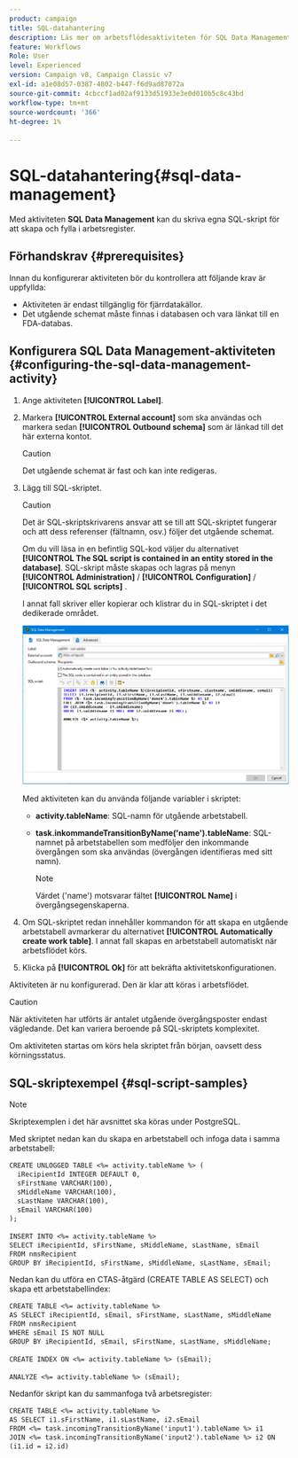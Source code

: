 ```yaml
---
product: campaign
title: SQL-datahantering
description: Läs mer om arbetsflödesaktiviteten för SQL Data Management
feature: Workflows
Role: User
level: Experienced
version: Campaign v8, Campaign Classic v7
exl-id: a1e08d57-0387-4802-b447-f6d9ad87072a
source-git-commit: 4cbccf1ad02af9133d51933e3e0d010b5c8c43bd
workflow-type: tm+mt
source-wordcount: '366'
ht-degree: 1%

---
```


# SQL-datahantering{#sql-data-management}

Med aktiviteten **SQL Data Management** kan du skriva egna SQL-skript för att skapa och fylla i arbetsregister.

## Förhandskrav {#prerequisites}

Innan du konfigurerar aktiviteten bör du kontrollera att följande krav är uppfyllda:

* Aktiviteten är endast tillgänglig för fjärrdatakällor.
* Det utgående schemat måste finnas i databasen och vara länkat till en FDA-databas.


## Konfigurera SQL Data Management-aktiviteten {#configuring-the-sql-data-management-activity}

1. Ange aktiviteten **[!UICONTROL Label]**.
1. Markera **[!UICONTROL External account]** som ska användas och markera sedan **[!UICONTROL Outbound schema]** som är länkad till det här externa kontot.

   >[!CAUTION]
   >
   >Det utgående schemat är fast och kan inte redigeras.

1. Lägg till SQL-skriptet.

   >[!CAUTION]
   >
   >Det är SQL-skriptskrivarens ansvar att se till att SQL-skriptet fungerar och att dess referenser (fältnamn, osv.) följer det utgående schemat.

   Om du vill läsa in en befintlig SQL-kod väljer du alternativet **[!UICONTROL The SQL script is contained in an entity stored in the database]**. SQL-skript måste skapas och lagras på menyn **[!UICONTROL Administration]** / **[!UICONTROL Configuration]** / **[!UICONTROL SQL scripts]** .

   I annat fall skriver eller kopierar och klistrar du in SQL-skriptet i det dedikerade området.

   ![](assets/sql_datamanagement.png)

   Med aktiviteten kan du använda följande variabler i skriptet:

   * **activity.tableName**: SQL-namn för utgående arbetstabell.
   * **task.inkommandeTransitionByName(&#39;name&#39;).tableName**: SQL-namnet på arbetstabellen som medföljer den inkommande övergången som ska användas (övergången identifieras med sitt namn).

     >[!NOTE]
     >
     >Värdet (&#39;name&#39;) motsvarar fältet **[!UICONTROL Name]** i övergångsegenskaperna.

1. Om SQL-skriptet redan innehåller kommandon för att skapa en utgående arbetstabell avmarkerar du alternativet **[!UICONTROL Automatically create work table]**. I annat fall skapas en arbetstabell automatiskt när arbetsflödet körs.
1. Klicka på **[!UICONTROL Ok]** för att bekräfta aktivitetskonfigurationen.

Aktiviteten är nu konfigurerad. Den är klar att köras i arbetsflödet.

>[!CAUTION]
>
>När aktiviteten har utförts är antalet utgående övergångsposter endast vägledande. Det kan variera beroende på SQL-skriptets komplexitet.
>  
>Om aktiviteten startas om körs hela skriptet från början, oavsett dess körningsstatus.

## SQL-skriptexempel {#sql-script-samples}

>[!NOTE]
>
>Skriptexemplen i det här avsnittet ska köras under PostgreSQL.

Med skriptet nedan kan du skapa en arbetstabell och infoga data i samma arbetstabell:

```
CREATE UNLOGGED TABLE <%= activity.tableName %> (
  iRecipientId INTEGER DEFAULT 0,
  sFirstName VARCHAR(100),
  sMiddleName VARCHAR(100),
  sLastName VARCHAR(100),
  sEmail VARCHAR(100)
);

INSERT INTO <%= activity.tableName %>
SELECT iRecipientId, sFirstName, sMiddleName, sLastName, sEmail
FROM nmsRecipient
GROUP BY iRecipientId, sFirstName, sMiddleName, sLastName, sEmail;
```

Nedan kan du utföra en CTAS-åtgärd (CREATE TABLE AS SELECT) och skapa ett arbetstabellindex:

```
CREATE TABLE <%= activity.tableName %>
AS SELECT iRecipientId, sEmail, sFirstName, sLastName, sMiddleName
FROM nmsRecipient
WHERE sEmail IS NOT NULL
GROUP BY iRecipientId, sEmail, sFirstName, sLastName, sMiddleName;

CREATE INDEX ON <%= activity.tableName %> (sEmail);

ANALYZE <%= activity.tableName %> (sEmail);
```

Nedanför skript kan du sammanfoga två arbetsregister:

```
CREATE TABLE <%= activity.tableName %>
AS SELECT i1.sFirstName, i1.sLastName, i2.sEmail
FROM <%= task.incomingTransitionByName('input1').tableName %> i1
JOIN <%= task.incomingTransitionByName('input2').tableName %> i2 ON (i1.id = i2.id)
```

